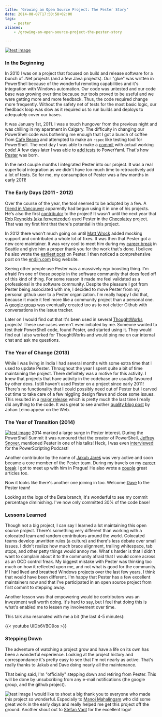 ```yaml
---
title: 'Growing an Open Source Project: The Pester Story'
date: 2014-08-07T17:50:58+02:00
tags:
    - pester
aliases:
    - /growing-an-open-source-project-the-pester-story

---
```



[![test image](https://scottmuc.com/images/blog/github-pester.png)][pester]

### In the Beginning

In 2010 I was on a project that focused on build and release software for a bunch of .Net projects (and a few Java
projects). Our "glue" was written in PowerShell because of the wonderful remoting capabilities and it's integration with
Windows automation. Our code was untested and our code base was growing over time because our tools proved to be useful and
we were getting more and more feedback. Thus, the code required change more frequently. Without the safety net of tests
for the most basic logic, our feedback loop was slow as it required us to run builds and deploys to adequately cover our
bases.

It was January 1st, 2011. I was a touch hungover from the previous night and was chilling in my apartment in Calgary.
The difficulty in changing our PowerShell code was bothering me enough that I got a bunch of coffee from
[Cafe Beano][beano] and attempted to make an `rspec` like testing tool for PowerShell. The next day I was able to make a [commit][first-commit]
with actual working code! A few days later I was able to [add tests][poweryaml-tests] to PowerYaml. That's how
[Pester][pester] was born.

[first-commit]: https://github.com/pester/Pester/commit/a1d6a0e01f58375175ed090647ab8245a049f1a6
[poweryaml-tests]: https://github.com/scottmuc/PowerYaml/commits/master?page=1
[pester]: https://github.com/pester/Pester
[beano]: http://www.yelp.com/biz/caffe-beano-calgary

In the next couple months I integrated Pester into our project. It was a real superficial integration as we didn't have
too much time to retroactively add a lot of tests. So for me, my consumption of Pester was a few months in early 2011!

### The Early Days (2011 - 2012)

Over the course of the year, the tool seemed to be adopted by a few. A [friend in Vancouver][martin] apparently had begun using it
in one of his projects. He's also the first [contributor][martins-commits] to the project! It wasn't until the next year
that [Rob Reynolds (aka ferventcoder)][ferventcoder] used Pester in the [Chocolatey][chocolatey] project. That was my
first hint that there's potential in this project.

In 2012 there wasn't much going on until [Matt Wrock][matt] added mocking support and contributed a whole lot of fixes.
It was then that Pester got a new core maintainer. It was very cool to meet him during my [career break][career-break]
in Seattle and give him a proper thank you for the work that's done. I believe he also wrote the [earliest post][matts-post]
on Pester. I then noticed a comprehensive post on the [endjin.com][endjins-posts] blog website.

Seeing other people use Pester was a massively ego boosting thing. I'm afraid I'm one of those people in the software
community that does feed off of this kind of thing. For some reason it made me feel validated as a professional in the
software community. Despite the pleasure I got from Pester being associated with me, I decided to move Pester from my
personal github user to a Pester organization. I'm really happy I did that, because it made it feel more like a
community project than a personal one. A [google group][pester-group] was eventually created too as to not clutter
Github with conversations in the issue tracker.

Later on I would find out that it's been used in several [ThoughtWorks][thoughtworks] projects! These use cases weren't
even initiated by me. Someone wanted to test their PowerShell code, found Pester, and started using it. They would find
out I also worked for ThoughtWorks and would ping me on our internal chat and ask me questions.

[martins-commits]: https://github.com/pester/Pester/commits/master?author=mrtns
[martin]: http://mrtn.nrd.io/
[thoughtworks]: http://www.thoughtworks.com/
[ferventcoder]: https://twitter.com/ferventcoder
[chocolatey]: http://chocolatey.org/
[matt]: https://twitter.com/mwrockx
[matts-post]: http://www.mattwrock.com/post/2012/11/15/Unit-Testing-Powershell-and-Hello-Pester.aspx
[endjins-posts]: http://blogs.endjin.com/?s=pester
[career-break]: /blog/categories/career-break/
[pester-group]: https://groups.google.com/forum/#!forum/pester

### The Year of Change (2013)

While I was living in India I had several months with some extra time that I used to update Pester. Throughout the year
I spent quite a bit of time maintaining the project. There definitely was a motive for this activity. I knew that
projects that have activity in the codebase are usually favoured by other devs. I still haven't used Pester on a project
since early 2011! There's no functionality that I could possibly need out of Pester but I carved out time to take care
of a few niggling design flaws and close some issues. This resulted in a [major release][major-release] which is pretty
much the last time I really did anything to the code. It was great to see another [quality blog post][quality-post] by
Johan Leino appear on the Web.

[major-release]: /powershell-pester-2-and-1-dot-2-released/
[quality-post]: http://johanleino.wordpress.com/2013/09/13/pester-unit-testing-for-powershell/

### The Year of Transition (2014)

[![test image](https://scottmuc.com/images/blog/pester-mention.png)](https://twitter.com/LogicalDiagram/status/461638955725631488)
2014 marked a large surge in Pester interest. During the PowerShell Summit it was rumoured that the creator of
PowerShell, [Jeffrey Snover][jsnover], mentioned Pester in one of his talks! Heck, I was even [interviewed][interview] for the
PowerScripting Podcast!

Another contributor by the name of [Jakub Jareš][jakub] was very active and soon became a core member of the Pester team. During
my travels on my [career break][career-break] I got to meet up with him in Prague! He also wrote a
[couple][jakubs-articles] great articles too.

Now it looks like there's another one joining in too. Welcome [Dave][dave] to the Pester team!

Looking at the logs of the Beta branch, it's wonderful to see my commit percentage diminishing. I've now only committed
30% of the code base!

[jsnover]: http://www.jsnover.com/blog/
[jakub]: https://twitter.com/nohwnd
[dave]: https://twitter.com/MSH_Dave
[interview]: http://powershell.org/wp/2014/03/23/episode-262-powerscripting-podcast-scott-muc-on-testing-with-pester/
[jakubs-articles]: http://www.powershellmagazine.com/author/jjakub/

### Lessons Learned

Though not a big project, I can say I learned a lot maintaining this open source project. There's something very
different than working with a colocated team and random contributors around the world. Colocated teams develop unwritten
rules (a culture) and there's less debate over small issues. I didn't realize how much brace alignment, trailing
whitespace, tab stops, and other petty things would annoy me. What's harder is that I didn't want to complain about it
to the community afraid that I would come across as an OCD control freak. My biggest mistake with Pester was thinking
too much on how it reflected upon me, and not what is good for the community. If I had lived and breathed Windows
projects over the last few years, I think that would have been different. I'm happy that Pester has a few excellent
maintainers now and that I've participated in an open source project from first commit to stepping away.

Another lesson was that empowering would be contributors was an investment well worth doing. It's hard to say, but I
feel that doing this is what's enabled me to lessen my involvement over time.

This talk also resonated with me a bit (the last 4-5 minutes):

{{< youtube UIDb6VBO9os >}}

### Stepping Down

The adventure of watching a project grow and have a life on its own has been a wonderful experience. Looking at the
project history and correspondance it's pretty easy to see that I'm not nearly as active. That's really thanks to Jakub
and Dave doing nearly all the maintenance.

That being said, I'm "officially" stepping down and retiring from Pester. This will be done by unsubcribing from any
e-mail notifications (the google group, and the github project).

![test image](https://scottmuc.comhttp://pesterbdd.com/images/Pester.png)
I would like to shout a big thank you to everyone who made this project so wonderful. Especially to [Manoj
Mahalingam][manoj] who did some great work in the early days and really helped me get this project off the ground.
Another shout out to [Stefan Vant][vant] for the excellent logo!

[manoj]: https://twitter.com/manojlds
[vant]: http://vant.ca/


